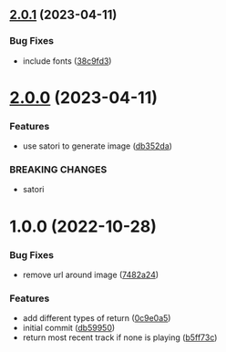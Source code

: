 ## [2.0.1](https://github.com/rfoel/now-playing/compare/v2.0.0...v2.0.1) (2023-04-11)


### Bug Fixes

* include fonts ([38c9fd3](https://github.com/rfoel/now-playing/commit/38c9fd3b3757a3db399c012c7d6cd1aca6bb29dd))

# [2.0.0](https://github.com/rfoel/now-playing/compare/v1.0.0...v2.0.0) (2023-04-11)


### Features

* use satori to generate image ([db352da](https://github.com/rfoel/now-playing/commit/db352da0097e46db28a2c5c380f624d09d71edbb))


### BREAKING CHANGES

* satori

# 1.0.0 (2022-10-28)


### Bug Fixes

* remove url around image ([7482a24](https://github.com/rfoel/now-playing/commit/7482a24b8853c190b5a93f6c5baa9c8ca883e86c))


### Features

* add different types of return ([0c9e0a5](https://github.com/rfoel/now-playing/commit/0c9e0a5df080d5dabfd3fa367462a02e6bbca153))
* initial commit ([db59950](https://github.com/rfoel/now-playing/commit/db59950cf579512c427f75e4f54ad307af6f1208))
* return most recent track if none is playing ([b5ff73c](https://github.com/rfoel/now-playing/commit/b5ff73ce203fbe45c57396a1c76ccaa1fc8ef8c2))

